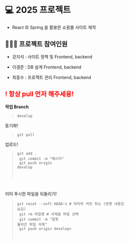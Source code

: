 # 💻 2025 프로젝트
+ React 와 Spring 을 활용한 쇼핑몰 사이트 제작

## 🙍🏻‍♂️ 프로젝트 참여인원

+ 강지석 :  사이트 정책 및 Frontend, backend

+ 이경준 :  DB 설계 Frontend, backend

+ 최흥수 :  프로젝트 관리 Frontend, backend

## <strong style="color:red">! 항상 pull 먼저 해주세용!</strong>
**작업 Branch**

> <code>develop</code>

동기화!

> <code>git pull</code>

업로드!

> <code>git add .<br>
git commit -m "메시지"<br>
git push origin devalop
</code>


이미 푸시한 파일을 되돌리기!
> <code>git reset --soft HEAD~1  # 마지막 커밋 취소 (변경 내용은 남김)<br>
git rm 파일명  # 삭제할 파일 선택<br>
git commit -m "잘못 올라간 파일 삭제"<br>
git push origin develop<
</code>